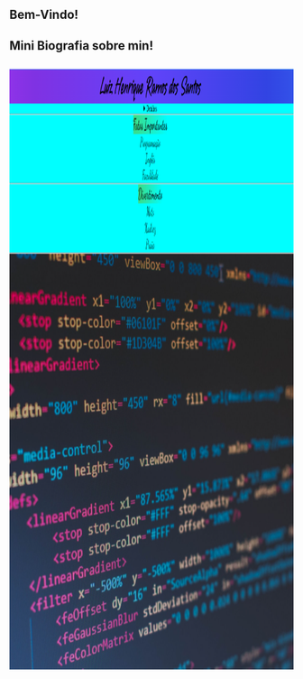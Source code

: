 ## Bem-Vindo! 

## Mini Biografia sobre min!

## <img src="DESIGN/Design_previws.png" width="1558px" height="1064px">


